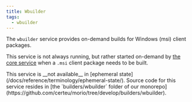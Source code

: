```yaml
---
title: Wbuilder
tags:
  - wbuilder
---
```


The `wbuilder` service provides on-demand builds for Windows (msi) client packages.

This service is not always running, but rather started on-demand by [the core
service](/docs/reference/services/core) when a `.msi` client package needs to
be built.

<Note>
This service is __not available__ in [ephemeral state](/docs/reference/terminology/ephemeral-state/).
</Note>

<Scode>
Source code for this service resides in [the `builders/wbuilder` folder of our monorepo](https://github.com/certeu/morio/tree/develop/builders/wbuilder).
</Scode>


